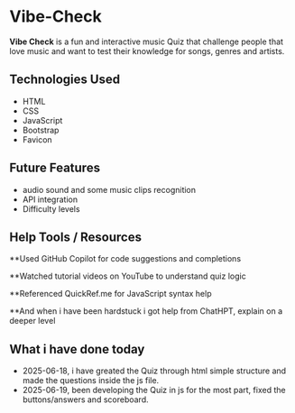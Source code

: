 # Vibe-Check

**Vibe Check** is a fun and interactive music Quiz that challenge people that love music and want to test their knowledge for songs, genres and artists.

## Technologies Used
- HTML
- CSS
- JavaScript
- Bootstrap
- Favicon
  


## Future Features

- audio sound and some music clips recognition
- API integration
- Difficulty levels

## Help Tools / Resources
**Used GitHub Copilot for code suggestions and completions

**Watched tutorial videos on YouTube to understand quiz logic

**Referenced QuickRef.me for JavaScript syntax help

**And when i have been hardstuck i got help from ChatHPT, explain on a deeper level






## What i have done today
- 2025-06-18, i have greated the Quiz through html simple structure and made the questions inside the js file.
- 2025-06-19, been developing the Quiz in js for the most part, fixed the buttons/answers and scoreboard.
